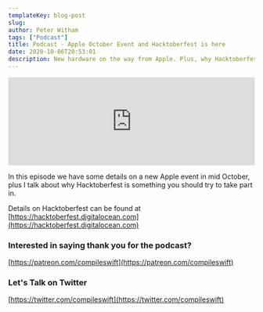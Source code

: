 ```yaml
---
templateKey: blog-post
slug:
author: Peter Witham
tags: ["Podcast"]
title: Podcast - Apple October Event and Hacktoberfest is here
date: 2020-10-06T20:53:01
description: New hardware on the way from Apple. Plus, why Hacktoberfest is a good idea, you should take part.
---
```


<iframe width="100%" height="180" frameborder="no" scrolling="no" seamless src="https://share.transistor.fm/e/973aebb1/dark"></iframe>

In this episode we have some details on a new Apple event in mid October, plus I talk about why Hacktoberfest is something you should try to take part in.

Details on Hacktoberfest can be found at
[https://hacktoberfest.digitalocean.com](https://hacktoberfest.digitalocean.com)

### Interested in saying thank you for the podcast?
[https://patreon.com/compileswift](https://patreon.com/compileswift)

### Let's Talk on Twitter
[https://twitter.com/compileswift](https://twitter.com/compileswift)
